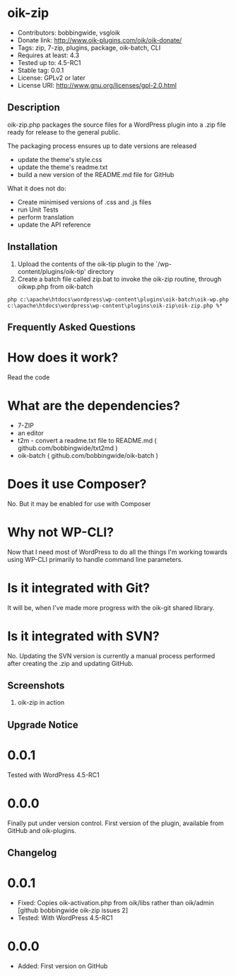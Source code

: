 # oik-zip 
* Contributors: bobbingwide, vsgloik
* Donate link: http://www.oik-plugins.com/oik/oik-donate/
* Tags: zip, 7-zip, plugins, package, oik-batch, CLI
* Requires at least: 4.3
* Tested up to: 4.5-RC1
* Stable tag: 0.0.1
* License: GPLv2 or later
* License URI: http://www.gnu.org/licenses/gpl-2.0.html

## Description 

oik-zip.php packages the source files for a WordPress plugin into a .zip file ready for release to the general public.

The packaging process ensures up to date versions are released

* update the theme's style.css
* update the theme's readme.txt
* build a new version of the README.md file for GitHub

What it does not do:

* Create minimised versions of .css and .js files
* run Unit Tests
* perform translation
* update the API reference


## Installation 
1. Upload the contents of the oik-tip plugin to the `/wp-content/plugins/oik-tip' directory
1. Create a batch file called zip.bat to invoke the oik-zip routine, through oikwp.php from oik-batch

```
php c:\apache\htdocs\wordpress\wp-content\plugins\oik-batch\oik-wp.php c:\apache\htdocs\wordpress\wp-content\plugins\oik-zip\oik-zip.php %*

```

## Frequently Asked Questions 

# How does it work? 

Read the code

# What are the dependencies? 

* 7-ZIP
* an editor
* t2m - convert a readme.txt file to README.md ( github.com/bobbingwide/txt2md )
* oik-batch ( github.com/bobbingwide/oik-batch )

# Does it use Composer? 

No. But it may be enabled for use with Composer

# Why not WP-CLI? 

Now that I need most of WordPress to do all the things I'm working towards using WP-CLI
primarily to handle command line parameters.

# Is it integrated with Git? 

It will be, when I've made more progress with the oik-git shared library.

# Is it integrated with SVN? 

No. Updating the SVN version is currently a manual process performed after creating the .zip and updating GitHub.



## Screenshots 
1. oik-zip in action

## Upgrade Notice 
# 0.0.1 
Tested with WordPress 4.5-RC1

# 0.0.0 
Finally put under version control.
First version of the plugin, available from GitHub and oik-plugins.

## Changelog 
# 0.0.1 
* Fixed: Copies oik-activation.php from oik/libs rather than oik/admin [github bobbingwide oik-zip issues 2]
* Tested: With WordPress 4.5-RC1

# 0.0.0 
* Added: First version on GitHub

